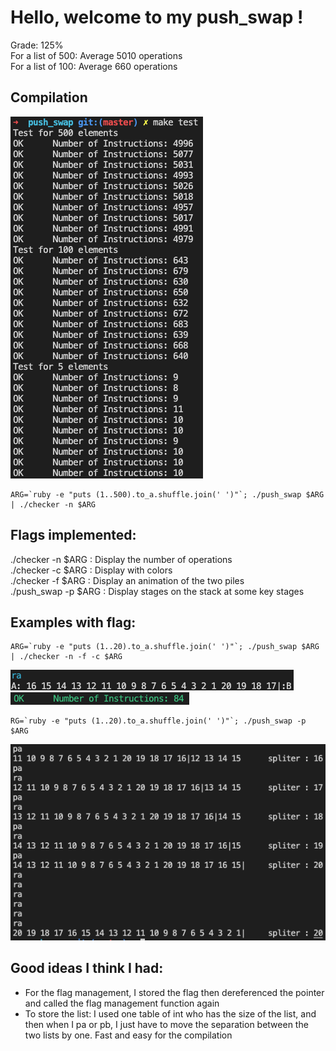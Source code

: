 # Hello, welcome to my push_swap !
Grade: 125%  
For a list of 500: Average 5010 operations  
For a list of 100: Average 660 operations  

## Compilation
<img src="images/make_test.png">

```
ARG=`ruby -e "puts (1..500).to_a.shuffle.join(' ')"`; ./push_swap $ARG | ./checker -n $ARG
```

## Flags implemented:
./checker -n $ARG : Display the number of operations  
./checker -c $ARG : Display with colors  
./checker -f $ARG : Display an animation of the two piles  
./push_swap -p $ARG : Display stages on the stack at some key stages

## Examples with flag:
```
ARG=`ruby -e "puts (1..20).to_a.shuffle.join(' ')"`; ./push_swap $ARG | ./checker -n -f -c $ARG
```
<img src="images/AB.png">
<img src="images/result.png">




```
RG=`ruby -e "puts (1..20).to_a.shuffle.join(' ')"`; ./push_swap -p $ARG
```
<img src="images/-p.png">


## Good ideas I think I had:
- For the flag management, I stored the flag then dereferenced the pointer and called the flag management function again
- To store the list: I used one table of int who has the size of the list, and then when I pa or pb, I just have to move the separation between the two lists by one. Fast and easy for the compilation
